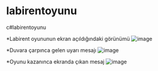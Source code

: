 # labirentoyunu
c#labirentoyunu


*Labirent oyununun ekran açıldığındaki görünümü
![image](https://user-images.githubusercontent.com/105325163/181995234-40682cdc-c3fd-4fa1-87de-7c387da7de3a.png)

*Duvara çarpınca gelen uyarı mesajı 
![image](https://user-images.githubusercontent.com/105325163/181995343-9d6eeacf-9140-414b-b9b2-f69e9425091d.png)


*Oyunu kazanınca ekranda çıkan mesaj
![image](https://user-images.githubusercontent.com/105325163/181995376-1a11ca76-a05b-4a3e-9f29-2a7d231506a2.png)


